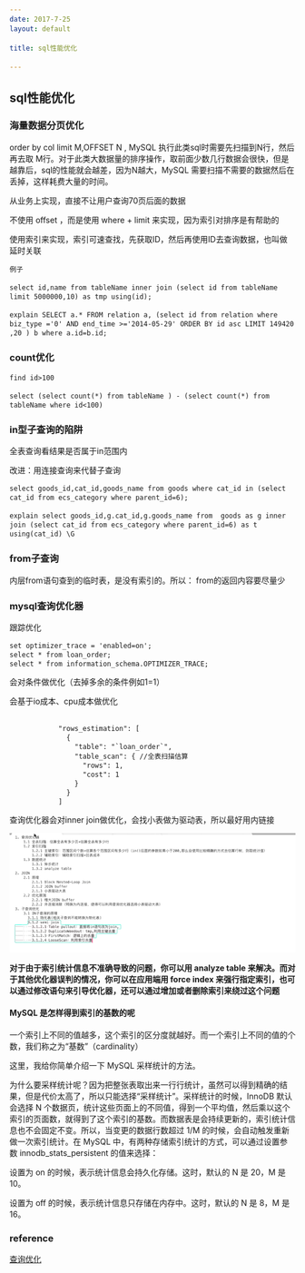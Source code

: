 ```yaml
---
date: 2017-7-25
layout: default

title: sql性能优化

---
```


## sql性能优化

### 海量数据分页优化

order by col limit M,OFFSET N , MySQL 执行此类sql时需要先扫描到N行，然后再去取 M行。对于此类大数据量的排序操作，取前面少数几行数据会很快，但是越靠后，sql的性能就会越差，因为N越大，MySQL 需要扫描不需要的数据然后在丢掉，这样耗费大量的时间。


从业务上实现，直接不让用户查询70页后面的数据

不使用 offset ，而是使用 where + limit 来实现，因为索引对排序是有帮助的

使用索引来实现，索引可速查找，先获取ID，然后再使用ID去查询数据，也叫做 延时关联

	例子
	
	select id,name from tableName inner join (select id from tableName limit 5000000,10) as tmp using(id);
	
	explain SELECT a.* FROM relation a, (select id from relation where biz_type ='0' AND end_time >='2014-05-29' ORDER BY id asc LIMIT 149420 ,20 ) b where a.id=b.id;

### count优化 
	find id>100
	 
	select (select count(*) from tableName ) - (select count(*) from tableName where id<100)

### in型子查询的陷阱

全表查询看结果是否属于in范围内

改进：用连接查询来代替子查询

	select goods_id,cat_id,goods_name from goods where cat_id in (select 
	cat_id from ecs_category where parent_id=6);
	
	explain select goods_id,g.cat_id,g.goods_name from  goods as g inner join (select cat_id from ecs_category where parent_id=6) as t using(cat_id) \G

### from子查询
内层from语句查到的临时表，是没有索引的。所以： from的返回内容要尽量少

### mysql查询优化器
跟踪优化
```
set optimizer_trace = 'enabled=on';
select * from loan_order;
select * from information_schema.OPTIMIZER_TRACE;
```

会对条件做优化（去掉多余的条件例如1=1）

会基于io成本、cpu成本做优化

```

            "rows_estimation": [
              {
                "table": "`loan_order`",
                "table_scan": { //全表扫描估算
                  "rows": 1,
                  "cost": 1
                }
              }
            ]
```
查询优化器会对inner join做优化，会找小表做为驱动表，所以最好用内链接

![](https://github.com/garydai/garydai.github.com/raw/master/_posts/pic/mysql.png)

**对于由于索引统计信息不准确导致的问题，你可以用 analyze table 来解决。而对于其他优化器误判的情况，你可以在应用端用 force index 来强行指定索引，也可以通过修改语句来引导优化器，还可以通过增加或者删除索引来绕过这个问题**

#### MySQL 是怎样得到索引的基数的呢

一个索引上不同的值越多，这个索引的区分度就越好。而一个索引上不同的值的个数，我们称之为“基数”（cardinality）

这里，我给你简单介绍一下 MySQL 采样统计的方法。

为什么要采样统计呢？因为把整张表取出来一行行统计，虽然可以得到精确的结果，但是代价太高了，所以只能选择“采样统计”。采样统计的时候，InnoDB 默认会选择 N 个数据页，统计这些页面上的不同值，得到一个平均值，然后乘以这个索引的页面数，就得到了这个索引的基数。而数据表是会持续更新的，索引统计信息也不会固定不变。所以，当变更的数据行数超过 1/M 的时候，会自动触发重新做一次索引统计。在 MySQL 中，有两种存储索引统计的方式，可以通过设置参数 innodb_stats_persistent 的值来选择：

设置为 on 的时候，表示统计信息会持久化存储。这时，默认的 N 是 20，M 是 10。

设置为 off 的时候，表示统计信息只存储在内存中。这时，默认的 N 是 8，M 是 16。

### reference

[查询优化](https://github.com/garydai/garydai.github.com/raw/master/_posts/pic/查询优化.pdf "查询优化")